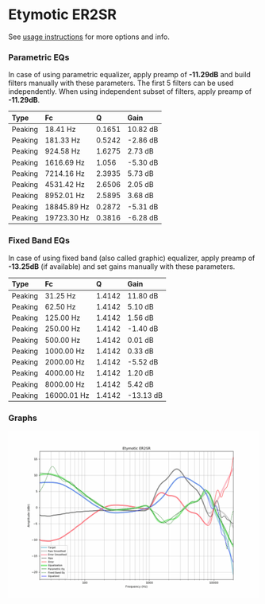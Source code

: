 # Etymotic ER2SR
See [usage instructions](https://github.com/jaakkopasanen/AutoEq#usage) for more options and info.

### Parametric EQs
In case of using parametric equalizer, apply preamp of **-11.29dB** and build filters manually
with these parameters. The first 5 filters can be used independently.
When using independent subset of filters, apply preamp of **-11.29dB**.

| Type    | Fc          |      Q | Gain     |
|:--------|:------------|:-------|:---------|
| Peaking | 18.41 Hz    | 0.1651 | 10.82 dB |
| Peaking | 181.33 Hz   | 0.5242 | -2.86 dB |
| Peaking | 924.58 Hz   | 1.6275 | 2.73 dB  |
| Peaking | 1616.69 Hz  | 1.056  | -5.30 dB |
| Peaking | 7214.16 Hz  | 2.3935 | 5.73 dB  |
| Peaking | 4531.42 Hz  | 2.6506 | 2.05 dB  |
| Peaking | 8952.01 Hz  | 2.5895 | 3.68 dB  |
| Peaking | 18845.89 Hz | 0.2872 | -5.31 dB |
| Peaking | 19723.30 Hz | 0.3816 | -6.28 dB |

### Fixed Band EQs
In case of using fixed band (also called graphic) equalizer, apply preamp of **-13.25dB**
(if available) and set gains manually with these parameters.

| Type    | Fc          |      Q | Gain      |
|:--------|:------------|:-------|:----------|
| Peaking | 31.25 Hz    | 1.4142 | 11.80 dB  |
| Peaking | 62.50 Hz    | 1.4142 | 5.10 dB   |
| Peaking | 125.00 Hz   | 1.4142 | 1.56 dB   |
| Peaking | 250.00 Hz   | 1.4142 | -1.40 dB  |
| Peaking | 500.00 Hz   | 1.4142 | 0.01 dB   |
| Peaking | 1000.00 Hz  | 1.4142 | 0.33 dB   |
| Peaking | 2000.00 Hz  | 1.4142 | -5.52 dB  |
| Peaking | 4000.00 Hz  | 1.4142 | 1.20 dB   |
| Peaking | 8000.00 Hz  | 1.4142 | 5.42 dB   |
| Peaking | 16000.01 Hz | 1.4142 | -13.13 dB |

### Graphs
![](./Etymotic%20ER2SR.png)